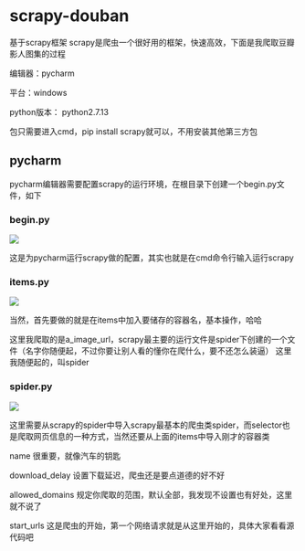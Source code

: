 # scrapy-douban
基于scrapy框架
scrapy是爬虫一个很好用的框架，快速高效，下面是我爬取豆瓣影人图集的过程

编辑器：pycharm

平台：windows

python版本： python2.7.13

包只需要进入cmd，pip install scrapy就可以，不用安装其他第三方包

## pycharm
pycharm编辑器需要配置scrapy的运行环境，在根目录下创建一个begin.py文件，如下

### begin.py
![](https://github.com/Tallyouth/work-image/blob/master/QQ%E6%88%AA%E5%9B%BE20171218180519.png)

这是为pycharm运行scrapy做的配置，其实也就是在cmd命令行输入运行scrapy
### items.py
![](https://github.com/Tallyouth/work-image/blob/master/QQ%E6%88%AA%E5%9B%BE20171218182440.png)

当然，首先要做的就是在items中加入要储存的容器名，基本操作，哈哈

这里我爬取的是a_image_url，scrapy最主要的运行文件是spider下创建的一个文件（名字你随便起，不过你要让别人看的懂你在爬什么，要不还怎么装逼）
这里我随便起的，叫spider
### spider.py
![](https://github.com/Tallyouth/work-image/blob/master/QQ%E6%88%AA%E5%9B%BE20171218183631.png)

这里需要从scrapy的spider中导入scrapy最基本的爬虫类spider，而selector也是爬取网页信息的一种方式，当然还要从上面的items中导入刚才的容器类

name 很重要，就像汽车的钥匙

download_delay 设置下载延迟，爬虫还是要点道德的好不好

allowed_domains 规定你爬取的范围，默认全部，我发现不设置也有好处，这里就不说了

start_urls 这是爬虫的开始，第一个网络请求就是从这里开始的，具体大家看看源代码吧


